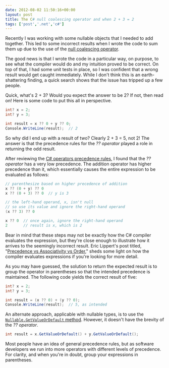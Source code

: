 ```yaml
---
date: 2012-08-02 11:50:16+00:00
layout: post
title: The C# null coalescing operator and when 2 + 3 = 2
tags: ['post','.net','c#']
---
```


Recently I was working with some nullable objects that I needed to add together. This led to some incorrect results when I wrote the code to sum them up due to the use of the [null coalescing operator](http://msdn.microsoft.com/en-us/library/ms173224.aspx).

The good news is that I wrote the code in a particular way, on purpose, to see what the compiler would do and my intuition proved to be correct. On top of that, I had some unit tests in place, so I was confident that a wrong result would get caught immediately. While I don't think this is an earth-shattering finding, a quick search shows that the issue has tripped up a few people.

Quick, what's 2 + 3? Would you expect the answer to be 2? If not, then read on! Here is some code to put this all in perspective.

```cs
int? x = 2;
int? y = 3;

int result = x ?? 0 + y ?? 0;
Console.WriteLine(result);  // 2
```

So why did I end up with a result of two? Clearly 2 + 3 = 5, not 2! The answer is that the precedence rules for the _?? operator_ played a role in returning the odd result.

After reviewing the [C# operators precedence rules](http://msdn.microsoft.com/en-us/library/6a71f45d.aspx), I found that the _?? operator_ has a very low precedence. The addition operator has higher precedence than it, which essentially causes the entire expression to be evaluated as follows:

```cs
// parenthesize based on higher precedence of addition
x ?? (0 + y) ?? 0
x ?? (0 + 3) ?? 0  // y is 3

// the left-hand operand, x, isn't null
// so use its value and ignore the right-hand operand
(x ?? 3) ?? 0

x ?? 0  // once again, ignore the right-hand operand
2       // result is x, which is 2
```

Bear in mind that these steps may not be exactly how the C# compiler evaluates the expression, but they're close enough to illustrate how it arrives to the seemingly incorrect result. Eric Lippert's post titled, "[Precedence vs Associativity vs Order](http://blogs.msdn.com/b/ericlippert/archive/2008/05/23/precedence-vs-associativity-vs-order.aspx)," sheds some light on how the compiler evaluates expressions if you're looking for more detail.

As you may have guessed, the solution to return the expected result is to group the operator in parentheses so that the intended precedence is maintained. The following code yields the correct result of five:

```cs
int? x = 2;
int? y = 3;

int result = (x ?? 0) + (y ?? 0);
Console.WriteLine(result);  // 5, as intended
```

An alternate approach, applicable with nullable types, is to use the [`Nullable.GetValueOrDefault` method](http://msdn.microsoft.com/en-us/library/72cec0e0.aspx). However, it doesn't have the brevity of the _?? operator_.

```cs
int result = x.GetValueOrDefault() + y.GetValueOrDefault();
```

Most people have an idea of general precedence rules, but as software developers we run into more operators with different levels of precedence. For clarity, and when you're in doubt, group your expressions in parentheses.
